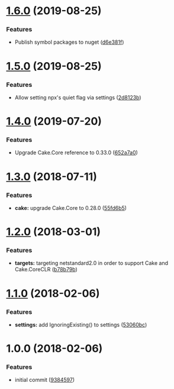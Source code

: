 # [1.6.0](https://github.com/michael-wolfenden/Cake.Npx/compare/v1.5.0...v1.6.0) (2019-08-25)


### Features

* Publish symbol packages to nuget ([d6e381f](https://github.com/michael-wolfenden/Cake.Npx/commit/d6e381f))

# [1.5.0](https://github.com/michael-wolfenden/Cake.Npx/compare/v1.4.0...v1.5.0) (2019-08-25)


### Features

* Allow setting npx's quiet flag via settings ([2d8123b](https://github.com/michael-wolfenden/Cake.Npx/commit/2d8123b))

# [1.4.0](https://github.com/michael-wolfenden/Cake.Npx/compare/v1.3.0...v1.4.0) (2019-07-20)


### Features

* Upgrade Cake.Core reference to 0.33.0 ([652a7a0](https://github.com/michael-wolfenden/Cake.Npx/commit/652a7a0))

# [1.3.0](https://github.com/michael-wolfenden/Cake.Npx/compare/v1.2.0...v1.3.0) (2018-07-11)


### Features

* **cake:** upgrade Cake.Core to 0.28.0 ([55fd6b5](https://github.com/michael-wolfenden/Cake.Npx/commit/55fd6b5))

<a name="1.2.0"></a>
# [1.2.0](https://github.com/michael-wolfenden/Cake.Npx/compare/v1.1.0...v1.2.0) (2018-03-01)


### Features

* **targets:** targeting netstandard2.0 in order to support Cake and Cake.CoreCLR ([b78b79b](https://github.com/michael-wolfenden/Cake.Npx/commit/b78b79b))

<a name="1.1.0"></a>
# [1.1.0](https://github.com/michael-wolfenden/Cake.Npx/compare/v1.0.0...v1.1.0) (2018-02-06)


### Features

* **settings:** add IgnoringExisting() to settings ([53060bc](https://github.com/michael-wolfenden/Cake.Npx/commit/53060bc))

<a name="1.0.0"></a>
# 1.0.0 (2018-02-06)


### Features

* initial commit ([9384597](https://github.com/michael-wolfenden/Cake.Npx/commit/9384597))
